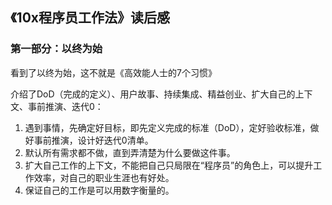 ## 《10x程序员工作法》读后感

### 第一部分：以终为始
看到了以终为始，这不就是《高效能人士的7个习惯》

介绍了DoD（完成的定义）、用户故事、持续集成、精益创业、扩大自己的上下文、事前推演、迭代0：

1. 遇到事情，先确定好目标，即先定义完成的标准（DoD），定好验收标准，做好事前推演，设计好迭代0清单。 
2. 默认所有需求都不做，直到弄清楚为什么要做这件事。 
3. 扩大自己工作的上下文，不能把自己只局限在“程序员”的角色上，可以提升工作效率，对自己的职业生涯也有好处。 
4. 保证自己的工作是可以用数字衡量的。
